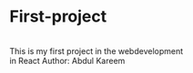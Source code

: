 # First-project
<br>
This is my first project in the webdevelopment<br>
in React
Author: Abdul Kareem
